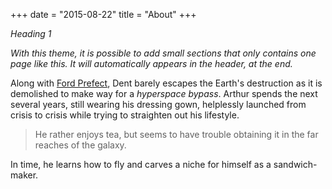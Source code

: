 +++
date = "2015-08-22"
title = "About"
+++

*Heading 1*

_With this theme, it is possible to add small sections that only contains one page like this. It will automatically appears in the header, at the end._

Along with [Ford Prefect](https://en.wikipedia.org/wiki/Ford_Prefect_\(character\)), Dent barely escapes the Earth's destruction as it is demolished to make way for a *hyperspace bypass*. Arthur spends the next several years, still wearing his dressing gown, helplessly launched from crisis to crisis while trying to straighten out his lifestyle.  
 
> He rather enjoys tea, but seems to have trouble obtaining it in the far reaches of the galaxy.  
 
In time, he learns how to fly and carves a niche for himself as a sandwich-maker.